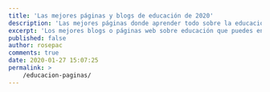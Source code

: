 ```yaml
---
title: 'Las mejores páginas y blogs de educación de 2020'
description: 'Las mejores páginas donde aprender todo sobre la educación 4.0 en 2020'
excerpt: 'Los mejores blogs o páginas web sobre educación que puedes encontrar en todo Internet, con los que convertirte en un auténtico y completo profesor ciberninja de la cibereducación o el estudiante ninja más aventajado de todos en 2020'
published: false
author: rosepac
comments: true
date: 2020-01-27 15:07:25
permalink: >
    /educacion-paginas/
---
```


